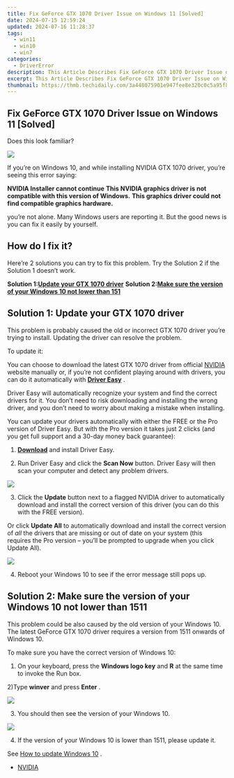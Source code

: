 ```yaml
---
title: Fix GeForce GTX 1070 Driver Issue on Windows 11 [Solved]
date: 2024-07-15 12:59:24
updated: 2024-07-16 11:28:37
tags:
  - win11
  - win10
  - win7
categories:
  - DriverError
description: This Article Describes Fix GeForce GTX 1070 Driver Issue on Windows 11 [Solved]
excerpt: This Article Describes Fix GeForce GTX 1070 Driver Issue on Windows 11 [Solved]
thumbnail: https://thmb.techidaily.com/3a448075901e947fee8e320c0c5a95f89ce7a4052450ea56afaa9bb89b557f6f.jpg
---
```


## Fix GeForce GTX 1070 Driver Issue on Windows 11 [Solved]

Does this look familiar?

![](https://images.drivereasy.com/wp-content/uploads/2017/02/1.jpg)

 If you’re on Windows 10, and while installing NVIDIA GTX 1070 driver, you’re seeing this error saying:  

**NVIDIA Installer cannot continue**
 **This NVIDIA graphics driver is not compatible with this version of Windows.**
 **This graphics driver could not find compatible graphics hardware.**

 you’re not alone. Many Windows users are reporting it. But the good news is you can fix it easily by yourself.

## How do I fix it?

 Here’re 2 solutions you can try to fix this problem. Try the Solution 2 if the Solution 1 doesn’t work.

 **Solution 1:[Update your GTX 1070 driver](https://boody-eco-wear.pxf.io/qyo4oo)**
 **Solution 2:[Make sure the version of your Windows 10 not lower than 151](https://jalbum-affiliate-program.sjv.io/mmjynq)**

## Solution 1: Update your GTX 1070 driver

 This problem is probably caused the old or incorrect GTX 1070 driver you’re trying to install. Updating the driver can resolve the problem.

To update it:

 You can choose to download the latest GTX 1070 driver from official [NVIDIA](https://tools.techidaily.com/drivereasy/download/) website manually or, if you’re not confident playing around with drivers, you can do it automatically with **[Driver Easy](https://tools.techidaily.com/drivereasy/download/)** .

 Driver Easy will automatically recognize your system and find the correct drivers for it. You don’t need to risk downloading and installing the wrong driver, and you don’t need to worry about making a mistake when installing.

 You can update your drivers automatically with either the FREE or the Pro version of Driver Easy. But with the Pro version it takes just 2 clicks (and you get full support and a 30-day money back guarantee):

 1) **[Download](https://tools.techidaily.com/drivereasy/download/)**   and install Driver Easy.

 2) Run Driver Easy and click the **Scan Now**   button. Driver Easy will then scan your computer and detect any problem drivers.

![](https://images.drivereasy.com/wp-content/uploads/2017/09/img_59b8cf975d05c.jpg)

3) Click the **Update**  button next to a flagged NVIDIA driver to automatically download and install the correct version of this driver (you can do this with the FREE version).

Or click **Update All**  to automatically download and install the correct version of _all_  the drivers that are missing or out of date on your system (this requires the Pro version – you’ll be prompted to upgrade when you click Update All).

![](https://images.drivereasy.com/wp-content/uploads/2017/09/img_59b8d03cd4693.jpg)

4) Reboot your Windows 10 to see if the error message still pops up.

## Solution 2: Make sure the version of your Windows 10 not lower than 1511

 This problem could be also caused by the old version of your Windows 10\. The latest GeForce GTX 1070 driver requires a version from 1511 onwards of Windows 10.

To make sure you have the correct version of Windows 10:

1) On your keyboard, press the   **Windows logo key**  and **R**  at the same time to invoke the Run box.

 2)Type **winver** and press **Enter** .

![](https://images.drivereasy.com/wp-content/uploads/2017/09/img_59b8d1c64da5d.png)

3) You should then see the version of your Windows 10.

![](https://images.drivereasy.com/wp-content/uploads/2017/09/img_59b8d20467ed9.png)

 4) If the version of your Windows 10 is lower than 1511, please update it.

 See [How to update Windows 10](https://tools.techidaily.com/drivereasy/download/) .

* [NVIDIA](https://tools.techidaily.com/drivereasy/download/)

<ins class="adsbygoogle"
     style="display:block"
     data-ad-format="autorelaxed"
     data-ad-client="ca-pub-7571918770474297"
     data-ad-slot="1223367746"></ins>



<ins class="adsbygoogle"
     style="display:block"
     data-ad-client="ca-pub-7571918770474297"
     data-ad-slot="8358498916"
     data-ad-format="auto"
     data-full-width-responsive="true"></ins>
